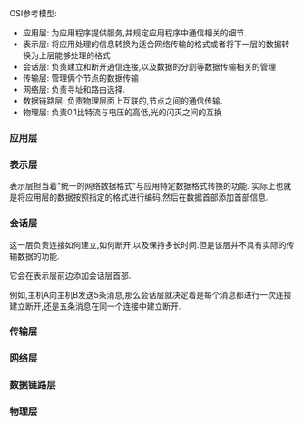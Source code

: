 
OSI参考模型:
* 应用层: 为应用程序提供服务,并规定应用程序中通信相关的细节.
* 表示层: 将应用处理的信息转换为适合网络传输的格式或者将下一层的数据转换为上层能够处理的格式
* 会话层: 负责建立和断开通信连接,以及数据的分割等数据传输相关的管理
* 传输层: 管理俩个节点的数据传输
* 网络层: 负责寻址和路由选择.
* 数据链路层: 负责物理层面上互联的,节点之间的通信传输.
* 物理层: 负责0,1比特流与电压的高低,光的闪灭之间的互换

### 应用层


### 表示层
表示层担当着"统一的网络数据格式"与应用特定数据格式转换的功能. 实际上也就是将应用层的数据按照指定的格式进行编码,然后在数据首部添加首部信息.

### 会话层
这一层负责连接如何建立,如何断开,以及保持多长时间.但是该层并不具有实际的传输数据的功能.

它会在表示层前边添加会话层首部.

例如,主机A向主机B发送5条消息,那么会话层就决定着是每个消息都进行一次连接建立断开,还是五条消息在同一个连接中建立断开.

### 传输层


### 网络层


### 数据链路层


### 物理层
